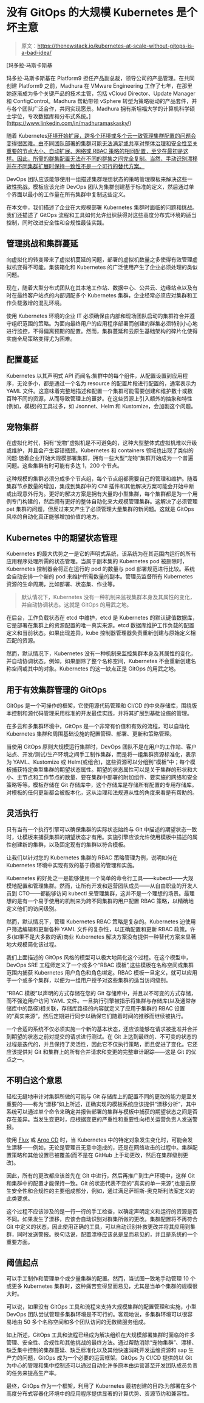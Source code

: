 # 没有 GitOps 的大规模 Kubernetes 是个坏主意

> 原文：<https://thenewstack.io/kubernetes-at-scale-without-gitops-is-a-bad-idea/>

[](https://www.linkedin.com/in/madhuramaskasky/)

 [玛多拉·马斯卡斯基

玛多拉·马斯卡斯基在 Platform9 担任产品副总裁，领导公司的产品管理。在共同创建 Platform9 之前，Madhura 在 VMware Engineering 工作了七年，在那里她逐渐成为多个关键产品的技术主管，包括 vCloud Director、Update Manager 和 ConfigControl。Madhura 帮助带领 vSphere 转型为策略驱动的产品套件，并与各个团队广泛合作，共同实现愿景。Madhura 拥有斯坦福大学的计算机科学硕士学位，专攻数据库和分布式系统。](https://www.linkedin.com/in/madhuramaskasky/) [](https://www.linkedin.com/in/madhuramaskasky/)

随着 Kubernetes[环境开始扩展，跨多个环境或多个云一致管理集群配置的问题会变得很困难。由不同团队部署的集群可能无法满足或共享对整体治理和安全性至关重要的节点大小、自动扩展、网络或 RBAC 策略的相同配置，至少在最初是这样。因此，所需的群集配置无法在不同的群集之间完全复制。当然，手动识别漂移并在不同集群扩展时保持一致性不是一个可行的替代方案。](https://platform9.com/blog/kubernetes-deployment-the-ultimate-guide/)

DevOps 团队应该能够使用一组描述集群理想状态的策略管理模板来解决这些一致性挑战。模板应该允许 DevOps 团队为集群创建基于标准的定义，然后通过单个界面以最小的工作量在所有集群中复制这些定义。

在本文中，我们描述了企业在大规模部署 Kubernetes 集群时面临的问题和挑战。我们还描述了 GitOps 流程和工具如何允许组织获得对这些高度分布式环境的适当控制，同时改进安全性和合规性最佳实践。

## 管理挑战和集群蔓延

向虚拟化的转变带来了虚拟机蔓延的问题，部署的虚拟机数量之多使得有效管理虚拟机变得不可能。集装箱化和 Kubernetes 的广泛使用产生了企业必须处理的类似问题。

现在，随着大型分布式团队在其本地工作站、数据中心、公共云、边缘站点以及有时在最终客户站点的内部调配多个 Kubernetes 集群，企业经常必须应对集群和工作负载激增的混乱环境。

使用 Kubernetes 环境的企业 IT 必须确保由内部和现场团队启动的集群符合并遵守组织范围的策略。为面向最终用户的应用程序部署而创建的群集必须特别小心地进行监控，不得偏离预期的配置。然而，集群蔓延和云原生基础架构的碎片化使得实施全局策略变得尤为困难。

## 配置蔓延

Kubernetes 以其声明式 API 而闻名:集群中的每个组件，从配置设置到应用程序，无论多小，都是通过一个名为 resource 的配置片段进行配置的，通常表示为 YAML 文件。这意味着完整地描述和配置一个集群可能需要创建和维护数十或数百种不同的资源，从而导致管理上的噩梦。在这些资源上引入额外的抽象和特性(例如，模板)的工具过多，如 Jsonnet、Helm 和 Kustomize，会加剧这个问题。

## 宠物集群

在虚拟化时代，拥有“宠物”虚拟机是不可避免的，这种大型整体式虚拟机难以升级或维护，并且会产生容错瓶颈。Kubernetes 和 containers 领域也出现了类似的问题:随着企业开始大规模部署集群，拥有一些大型“宠物”集群开始成为一个普遍问题。这些集群有时可能有多达 1，200 个节点。

这种规模的集群必须分成多个节点组，每个节点组都需要自己的管理和维护。随着集群节点数量的增加，集成到集群中的 CNI 插件和其他解决方案可能会开始中断或出现意外行为。更好的解决方案是拥有大量的小型集群，每个集群都是为一个用例专门构建的，然后拥有更好的整体自动化来大规模管理集群。这解决了必须管理 pet 集群的问题，但反过来又产生了必须管理大量集群的新问题。这就是 GitOps 风格的自动化真正能够增加价值的地方。

## Kubernetes 中的期望状态管理

Kubernetes 的最大优势之一是它的声明式系统，该系统为在其范围内运行的所有应用程序处理所需的状态管理。当属于副本集的 Kubernetes pod 被删除时，Kubernetes 控制器会将正在运行的 pod 的数量与 pod 部署规范进行比较。系统会自动安排一个新的 pod 来维护所需数量的副本。管理员监督所有 Kubernetes 资源的生命周期，比如部署、状态集、作业等。

> 默认情况下，Kubernetes 没有一种机制来监视集群本身及其属性的变化，并自动协调状态。这就是 GitOps 的用武之地。

在后台，工作负载状态在 etcd 中维护，etcd 是 Kubernetes 的默认键值数据库，它是部署在集群上的资源配置的唯一真实来源。etcd 数据库维护工作负载的配置定义和当前状态。如果出现差异，kube 控制器管理器负责重新创建与原始定义相匹配的资源。

然而，默认情况下，Kubernetes 没有一种机制来监控集群本身及其属性的变化，并自动协调状态。例如，如果删除了整个名称空间，Kubernetes 不会重新创建名称空间或其中的对象。Kubernetes 的这一缺点正是 GitOps 的用武之地。

## 用于有效集群管理的 GitOps

GitOps 是一个可操作的框架，它使用源代码管理和 CI/CD 的中央存储库，围绕版本控制和源代码管理采用标准的开发最佳实践，并将其扩展到基础设施的管理。

在多云和多集群环境中，GitOps 是一个非常有价值和有效的流程，可以自动化 Kubernetes 集群和周围基础设施的配置管理、部署、更新和策略管理。

当使用 GitOps 原则大规模运行集群时，DevOps 团队不是在用户的工作站、客户站点、开发/测试/生产环境之间手工制作集群，而是将一组集群资源标准化，表示为 YAML、Kustomize 或 Helm(或组合)，这些资源可以分组到“模板”中；每个模板捕获特定类型集群的期望状态属性。期望的状态属性可以是关于集群的形状和大小、主节点和工作节点的数量、要在集群中部署的附加组件、要实施的网络和安全策略等等。模板存储在 Git 存储库中，这个存储库是存储所有配置的专用存储库。对模板的任何更新都会被版本化，这从治理和法规遵从性的角度来看是有帮助的。

## 灵活执行

只有当有一个执行引擎可以确保集群的实际状态始终与 Git 中描述的期望状态一致时，让模板来捕获集群的期望状态才有用。实施引擎应该允许使用模板中描述的属性创建新的集群，以及固定现有的集群以符合模板。

让我们以针对您的 Kubernetes 集群的 RBAC 策略管理为例，说明如何在 Kubernetes 环境中实现有效的基于模板的管理和实施。

Kubernetes 的好处之一是能够使用一个简单的命令行工具——kubectl——大规模地配置和管理集群。然而，让所有开发和运营团队成员——从自由职业的开发人员到 CTO——都能够访问 kubectl 来管理集群，这并不是一个理想的场景。最理想的是有一个易于使用的机制来为跨不同集群的用户配置 RBAC 策略，以精确地定义他们的访问级别。

然而，默认情况下，管理 Kubernetes RBAC 策略是复杂的。Kubernetes 迫使用户筛选编辑和更新各种 YAML 文件的复杂性，以正确配置和更新 RBAC 政策。许多(如果不是大多数的话)商业 Kubernetes 解决方案没有提供一种替代方案来显著地大规模简化该过程。

我们上面描述的 GitOps 风格的模型可以极大地简化这个过程。在这个模型中，DevOps SRE 工程师定义了一个或多个“RBAC 模板”,这些模板在名称空间或集群范围内捕获 Kubernetes 用户角色和角色绑定。RBAC 模板一旦定义，就可以应用于一个或多个集群，以便为一组用户授予对这些集群的适当访问级别。

“RBAC 模板”以声明的方式存储在您的 Git 存储库中，并且以不可变的方式存储，而不强迫用户访问 YAML 文件。一旦执行引擎被指示将集群与存储库(以及通常存储库中的路径)相关联，存储库路径的内容就定义了应用于集群的 RBAC 设置的“真实来源”，然后定期进行同步以确保它们随着时间的推移而继续被执行。

一个合适的系统不仅必须实施一个新的基本状态，还应该能够在请求被批准并合并到期望的状态之前对提交的请求进行测试。在 Git 上达到最终的、不可变的状态的过程是迭代的，并且保持了灵活性，因此它不仅执行策略，而且促进了变化。它还应该提供对 Git 和集群上的所有合并请求和变更的完整审计跟踪——这是 Git 的优点之一。

## 不明白这个意思

轻松无缝地审计对集群所做的可能与 Git 存储库上的配置不同的更改的能力是至关重要的——称为“漂移”如上所述，正确实现的模板系统应该提供“漂移分析”，其中系统可以通过单个命令来确定并报告部署的集群与模板中捕获的期望状态之间是否存在差异。当发生变更时，应根据变更的严重性和重要性向相关运营负责人发送警报。

使用 [Flux](https://github.com/fluxcd/flux) 或 [Argo CD](https://github.com/argoproj/argo-cd) 时，当 Kubernetes 中的特定对象发生变化时，可能会发生漂移——例如，无论是管理员无意中造成的，还是在网络攻击的过程中。集群配置策略和其他设置已被覆盖(而不是在 GitHub 上手动更改，然后在集群级别更改)。

因此，所有的更改都应该首先在 Git 中进行，然后再推广到生产环境中，这样 Git 和集群中的配置才能保持一致。Git 的状态代表不变的“真实的单一来源”,也是云原生安全性和合规性的主要组成部分，例如，通过满足萨班斯-奥克斯利法案定义的此类要求。

这个过程不应该涉及的是一行一行的手工检查，以确定声明定义和运行的资源是否不同。如果发生了漂移，应该会自动识别对群集所做的更改。集群配置将不再符合 Git 中定义的状态，因此使用正确的工具，可以自动识别补救更改并将其应用到集群，同时发送警报。换句话说，配置漂移应该总是显而易见的，并且是系统的一个重要方面。

## 阈值起点

可以手工制作和管理单个或少量集群的配置。然而，当试图一致地手动管理 10 个或更多 Kubernetes 集群时，这种痛苦变得显而易见，尤其是当单个集群的规模很大时。

可以说，如果没有 GitOps 工具和流程来支持大规模集群的配置管理和实施，小型 DevOps 团队尝试管理多集群环境是不可行的。客观地说，多集群环境可以很容易地由 50 多个名称空间和多个团队访问的无数微服务组成。

如上所述，GitOps 工具和流程已经成为解决组织在大规模部署集群时面临的许多管理、安全性、合规性和其他挑战的最终方法。通过帮助消除“宠物集群”、漂移、缺乏集中控制的集群蔓延、缺乏标准化以及其他快速消耗开发运维资源和 sap 生产力的问题，GitOps 成为一个必要的运营框架。GitOps 为 CI/CD 提供的以 Git 为中心的管理和集中控制还可以通过自动化许多原本由运营甚至开发团队成员负责的任务来提高生产率。

最终，GitOps 作为一个框架，利用了 Kubernetes 最初创建的目的:为部署在多个高度分布式容器化环境中的应用程序提供显著的计算优势、资源节约和兼容性。

<svg xmlns:xlink="http://www.w3.org/1999/xlink" viewBox="0 0 68 31" version="1.1"><title>Group</title> <desc>Created with Sketch.</desc></svg>